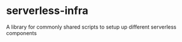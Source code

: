 # serverless-infra
A library for commonly shared scripts to setup up different serverless components
